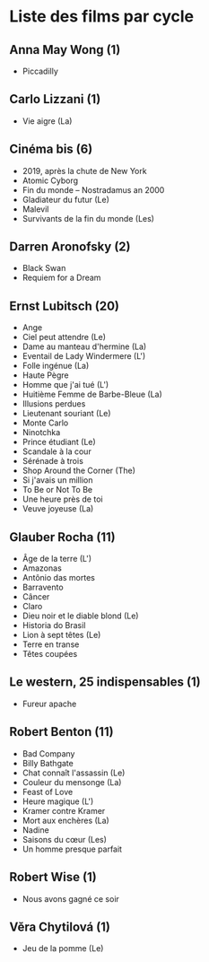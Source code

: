 # Liste des films par cycle

## Anna May Wong (1)

  * Piccadilly

## Carlo Lizzani (1)

  * Vie aigre (La)

## Cinéma bis (6)

  * 2019, après la chute de New York  
  * Atomic Cyborg  
  * Fin du monde – Nostradamus an 2000  
  * Gladiateur du futur (Le)  
  * Malevil  
  * Survivants de la fin du monde (Les)

## Darren Aronofsky (2)

  * Black Swan  
  * Requiem for a Dream

## Ernst Lubitsch (20)

  * Ange  
  * Ciel peut attendre (Le)  
  * Dame au manteau d'hermine (La)  
  * Eventail de Lady Windermere (L')  
  * Folle ingénue (La)  
  * Haute Pègre  
  * Homme que j'ai tué (L')  
  * Huitième Femme de Barbe-Bleue (La)  
  * Illusions perdues  
  * Lieutenant souriant (Le)  
  * Monte Carlo  
  * Ninotchka  
  * Prince étudiant (Le)  
  * Scandale à la cour  
  * Sérénade à trois  
  * Shop Around the Corner (The)  
  * Si j'avais un million  
  * To Be or Not To Be  
  * Une heure près de toi  
  * Veuve joyeuse (La)

## Glauber Rocha (11)

  * Âge de la terre (L')  
  * Amazonas  
  * Antônio das mortes  
  * Barravento  
  * Câncer  
  * Claro  
  * Dieu noir et le diable blond (Le)  
  * Historia do Brasil  
  * Lion à sept têtes (Le)  
  * Terre en transe  
  * Têtes coupées

## Le western, 25 indispensables (1)

  * Fureur apache

## Robert Benton (11)

  * Bad Company  
  * Billy Bathgate  
  * Chat connaît l'assassin (Le)  
  * Couleur du mensonge (La)  
  * Feast of Love  
  * Heure magique (L')  
  * Kramer contre Kramer  
  * Mort aux enchères (La)  
  * Nadine  
  * Saisons du cœur (Les)  
  * Un homme presque parfait

## Robert Wise (1)

  * Nous avons gagné ce soir

## Věra Chytilová (1)

  * Jeu de la pomme (Le)  
